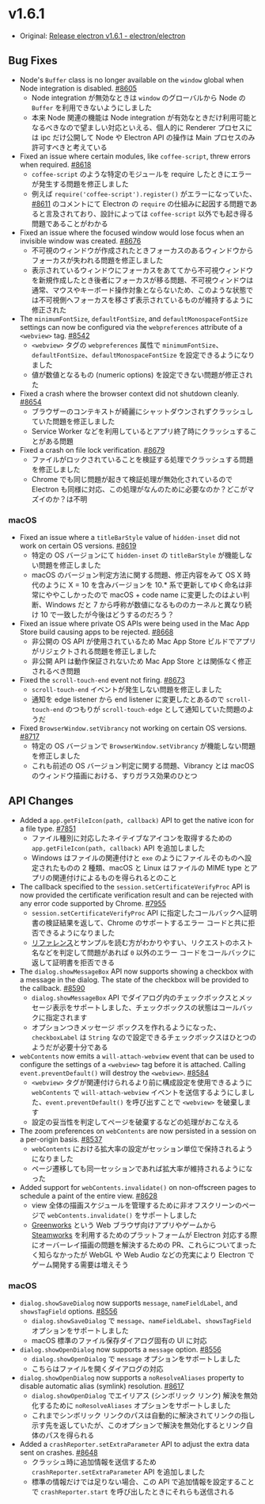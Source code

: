# v1.6.1

* Original: [Release electron v1.6.1 - electron/electron](https://github.com/electron/electron/releases/tag/v1.6.1)

## Bug Fixes

* Node's `Buffer` class is no longer available on the `window` global when Node integration is disabled. [#8605](https://github.com/electron/electron/pull/8605)
  * Node integration が無効なときは `window` のグローバルから Node の `Buffer` を利用できないようにしました
  * 本来 Node 関連の機能は Node integration が有効なときだけ利用可能となるべきなので望ましい対応といえる、個人的に Renderer プロセスには ipc だけ公開して Node や Electron API の操作は Main プロセスのみ許可すべきと考えている
* Fixed an issue where certain modules, like `coffee-script`, threw errors when required. [#8618](https://github.com/electron/electron/pull/8618)
  * `coffee-script` のような特定のモジュールを require したときにエラーが発生する問題を修正しました
  * 例えば `require('coffee-script').register()` がエラーになっていた、[#8611](https://github.com/electron/electron/issues/8611) のコメントにて Electron の `require` の仕組みに起因する問題であると言及されており、設計によっては `coffee-script` 以外でも起き得る問題であることがわかる
* Fixed an issue where the focused window would lose focus when an invisible window was created. [#8676](https://github.com/electron/electron/pull/8676)
  * 不可視のウィンドウが作成されたときフォーカスのあるウィンドウからフォーカスが失われる問題を修正しました
  * 表示されているウィンドウにフォーカスをあててから不可視ウィンドウを新規作成したとき後者にフォーカスが移る問題、不可視ウィンドウは通常、マウスやキーボード操作対象とならないため、このような状態では不可視側へフォーカスを移さず表示されているものが維持するように修正された
* The `minimumFontSize`, `defaultFontSize`, and `defaultMonospaceFontSize` settings can now be configured via the `webpreferences` attribute of a `<webview>` tag. [#8542](https://github.com/electron/electron/pull/8542)
  * `<webview>` タグの `webpreferences` 属性で `minimumFontSize`、`defaultFontSize`、`defaultMonospaceFontSize` を設定できるようになりました
  * 値が数値となるもの (numeric options) を設定できない問題が修正された
* Fixed a crash where the browser context did not shutdown cleanly. [#8654](https://github.com/electron/electron/pull/8654)
  * ブラウザーのコンテキストが綺麗にシャットダウンされずクラッシュしていた問題を修正しました
  * Service Worker などを利用しているとアプリ終了時にクラッシュすることがある問題
* Fixed a crash on file lock verification. [#8679](https://github.com/electron/electron/pull/8679)
  * ファイルがロックされていることを検証する処理でクラッシュする問題を修正しました
  * Chrome でも同じ問題が起きて検証処理が無効化されているので Electron も同様に対応、この処理がなんのために必要なのか？どこがマズイのか？は不明

### macOS

* Fixed an issue where a `titleBarStyle` value of `hidden-inset` did not work on certain OS versions. [#8619](https://github.com/electron/electron/pull/8619)
  * 特定の OS バージョンにて `hidden-inset` の `titleBarStyle` が機能しない問題を修正しました
  * macOS のバージョン判定方法に関する問題、修正内容をみて OS X 時代のように X = 10 を含みバージョンを 10.* 系で更新してゆく命名は非常にややこしかったので macOS + code name に変更したのはよい判断、Windows だと 7 から呼称が数値になるもののカーネルと異なり続け 10 で一致したが今後はどうするのだろう？
* Fixed an issue where private OS APIs were being used in the Mac App Store build causing apps to be rejected. [#8668](https://github.com/electron/electron/pull/8668)
  * 非公開の OS API が使用されているため Mac App Store ビルドでアプリがリジェクトされる問題を修正しました
  * 非公開 API は動作保証されないため Mac App Store とは関係なく修正されるべき問題
* Fixed the `scroll-touch-end` event not firing. [#8673](https://github.com/electron/electron/pull/8673)
  * `scroll-touch-end` イベントが発生しない問題を修正しました
  * 通知を edge listener から end listener に変更したとあるので `scroll-touch-end` のつもりが `scroll-touch-edge` として通知していた問題のようだ
* Fixed `BrowserWindow.setVibrancy` not working on certain OS versions. [#8717](https://github.com/electron/electron/pull/8717)
  * 特定の OS バージョンで `BrowserWindow.setVibrancy` が機能しない問題を修正しました
  * これも前述の OS バージョン判定に関する問題、Vibrancy とは macOS のウィンドウ描画における、すりガラス効果のひとつ

## API Changes

* Added a `app.getFileIcon(path, callback)` API to get the native icon for a file type. [#7851](https://github.com/electron/electron/pull/7851)
  * ファイル種別に対応したネイテイブなアイコンを取得するための `app.getFileIcon(path, callback)` API を追加しました
  * Windows はファイルの関連付けと `exe` のようにファイルそのものへ設定されたものの 2 種類、macOS と Linux はファイルの MIME type とアプリの関連付けによるものを得られるとのこと
* The callback specified to the `session.setCertificateVerifyProc` API is now provided the certificate verification result and can be rejected with any error code supported by Chrome. [#7955](https://github.com/electron/electron/pull/7955)
  * `session.setCertificateVerifyProc` API に指定したコールバックへ証明書の検証結果を返して、Chrome のサポートするエラー コードと共に拒否できるようになりました
  * [リファレンス](https://github.com/electron/electron/blob/master/docs/api/session.md)とサンプルを読む方がわかりやすい、リクエストのホスト名などを判定して問題があれば `0` 以外のエラー コードをコールバックに返して証明書を拒否できる
* The `dialog.showMessageBox` API now supports showing a checkbox with a message in the dialog. The state of the checkbox will be provided to the callback. [#8590](https://github.com/electron/electron/pull/8590)
  * `dialog.showMessageBox` API でダイアログ内のチェックボックスとメッセージ表示をサポートしました、チェックボックスの状態はコールバックに指定されます
  * オプションつきメッセージ ボックスを作れるようになった、`checkboxLabel` は `String` なので設定できるチェックボックスはひとつのようだが必要十分である
* `webContents` now emits a `will-attach-webview` event that can be used to configure the settings of a `<webview>` tag before it is attached. Calling `event.preventDefault()` will destroy the `<webview>`. [#8584](https://github.com/electron/electron/pull/8584)
  * `<webview>` タグが関連付けられるより前に構成設定を使用できるように `webContents` で `will-attach-webview` イベントを送信するようにしました、`event.preventDefault()` を呼び出すことで `<webview>` を破棄します
  * 設定の妥当性を判定してページを破棄するなどの処理がおこなえる
* The zoom preferences on `webContents` are now persisted in a session on a per-origin basis. [#8537](https://github.com/electron/electron/pull/8537)
  * `webContents` における拡大率の設定がセッション単位で保持されるようになりました
  * ページ遷移しても同一セッションであれば拡大率が維持されるようになった
* Added support for `webContents.invalidate()` on non-offscreen pages to schedule a paint of the entire view. [#8628](https://github.com/electron/electron/pull/8628)
  * view 全体の描画スケジュールを管理するために非オフスクリーンのページで `webContents.invalidate()` をサポートしました
  * [Greenworks](https://github.com/greenheartgames/greenworks) という Web ブラウザ向けアプリやゲームから [Steamworks](http://www.steampowered.com/steamworks/) を利用するためのプラットフォームが Electron 対応する際にオーバーレイ描画の問題を解決するための PR、これらについてまったく知らなかったが WebGL や Web Audio などの充実により Electron でゲーム開発する需要は増えそう

### macOS

* `dialog.showSaveDialog` now supports `message`, `nameFieldLabel`, and `showsTagField` options. [#8556](https://github.com/electron/electron/pull/8556)
  * `dialog.showSaveDialog` で `message`、`nameFieldLabel`、`showsTagField` オプションをサポートしました
  * macOS 標準のファイル保存ダイアログ固有の UI に対応
* `dialog.showOpenDialog` now supports a `message` option. [#8556](https://github.com/electron/electron/pull/8556)
  * `dialog.showOpenDialog` で `message` オプションをサポートしました
  * こちらはファイルを開くダイアログの対応
* `dialog.showOpenDialog` now supports a `noResolveAliases` property to disable automatic alias (symlink) resolution. [#8617](https://github.com/electron/electron/pull/8617)
  * `dialog.showOpenDialog` でエイリアス (シンボリック リンク) 解決を無効化するために `noResolveAliases` オプションをサポートしました
  * これまでシンボリック リンクのパスは自動的に解決されてリンクの指し示す先を返していたが、このオプションで解決を無効化するとリンク自体のパスを得られる
* Added a `crashReporter.setExtraParameter` API to adjust the extra data sent on crashes. [#8648](https://github.com/electron/electron/pull/8648)
  * クラッシュ時に追加情報を送信するため `crashReporter.setExtraParameter` API を追加しました
  * 標準の情報だけでは足りない場合、この API で追加情報を設定することで `crashReporter.start` を呼び出したときにそれらも送信される
